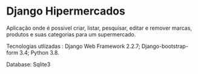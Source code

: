 # Django Hipermercados

Aplicação onde é possivel criar, listar, pesquisar, editar e remover marcas, produtos e suas categorias para um supermercado. 

Tecnologias utlizadas : 
	Django Web Framework 2.2.7;
	Django-bootstrap-form 3.4;
	Python 3.8.
	
Database: Sqlite3


